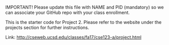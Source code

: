 IMPORTANT!
Please update this file with NAME and PID (mandatory) so we can associate your GitHub repo with your class enrollment.

This is the starter code for Project 2. Please refer to the website under the projects section for further instructions.

Link: http://cseweb.ucsd.edu/classes/fa17/cse123-a/project.html
